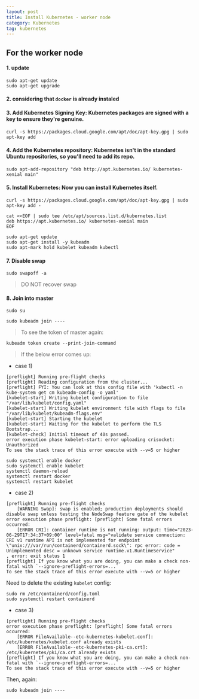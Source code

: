 ```yaml
---
layout: post
title: Install Kubernetes - worker node
category: Kubernetes
tag: kubernetes
---
```


## For the worker node

#### 1. update
```
sudo apt-get update
sudo apt-get upgrade
```

#### 2. considering that `docker` is already instaled

#### 3. Add Kubernetes Signing Key: Kubernetes packages are signed with a key to ensure they're genuine.

```
curl -s https://packages.cloud.google.com/apt/doc/apt-key.gpg | sudo apt-key add
```

#### 4. Add the Kubernetes repository: Kubernetes isn't in the standard Ubuntu repositories, so you'll need to add its repo.

```
sudo apt-add-repository "deb http://apt.kubernetes.io/ kubernetes-xenial main"
```

#### 5. Install Kubernetes: Now you can install Kubernetes itself.

```
curl -s https://packages.cloud.google.com/apt/doc/apt-key.gpg | sudo apt-key add -
```
```
cat <<EOF | sudo tee /etc/apt/sources.list.d/kubernetes.list
deb https://apt.kubernetes.io/ kubernetes-xenial main
EOF
```
```
sudo apt-get update
sudo apt-get install -y kubeadm
sudo apt-mark hold kubelet kubeadm kubectl
```

#### 7. Disable swap
```
sudo swapoff -a
```

> DO NOT recover swap

#### 8. Join into master
```
sudo su
```

```
sudo kubeadm join ----
```

> To see the token of master again:
```
kubeadm token create --print-join-command
```

> If the below error comes up:

* case 1) 
```
[preflight] Running pre-flight checks
[preflight] Reading configuration from the cluster...
[preflight] FYI: You can look at this config file with 'kubectl -n kube-system get cm kubeadm-config -o yaml'
[kubelet-start] Writing kubelet configuration to file "/var/lib/kubelet/config.yaml"
[kubelet-start] Writing kubelet environment file with flags to file "/var/lib/kubelet/kubeadm-flags.env"
[kubelet-start] Starting the kubelet
[kubelet-start] Waiting for the kubelet to perform the TLS Bootstrap...
[kubelet-check] Initial timeout of 40s passed.
error execution phase kubelet-start: error uploading crisocket: Unauthorized
To see the stack trace of this error execute with --v=5 or higher
```

```
sudo systemctl enable docker
sudo systemctl enable kubelet
systemctl daemon-reload
systemctl restart docker
systemctl restart kubelet
```

* case 2)
```
[preflight] Running pre-flight checks
	[WARNING Swap]: swap is enabled; production deployments should disable swap unless testing the NodeSwap feature gate of the kubelet
error execution phase preflight: [preflight] Some fatal errors occurred:
	[ERROR CRI]: container runtime is not running: output: time="2023-06-29T17:34:37+09:00" level=fatal msg="validate service connection: CRI v1 runtime API is not implemented for endpoint \"unix:///var/run/containerd/containerd.sock\": rpc error: code = Unimplemented desc = unknown service runtime.v1.RuntimeService"
, error: exit status 1
[preflight] If you know what you are doing, you can make a check non-fatal with `--ignore-preflight-errors=...`
To see the stack trace of this error execute with --v=5 or higher
```

Need to delete the existing `kubelet` config:

```
sudo rm /etc/containerd/config.toml
sudo systemctl restart containerd
```

* case 3)
```
[preflight] Running pre-flight checks
error execution phase preflight: [preflight] Some fatal errors occurred:
	[ERROR FileAvailable--etc-kubernetes-kubelet.conf]: /etc/kubernetes/kubelet.conf already exists
	[ERROR FileAvailable--etc-kubernetes-pki-ca.crt]: /etc/kubernetes/pki/ca.crt already exists
[preflight] If you know what you are doing, you can make a check non-fatal with `--ignore-preflight-errors=...`
To see the stack trace of this error execute with --v=5 or higher
```


Then, again: 
```
sudo kubeadm join ----
```

